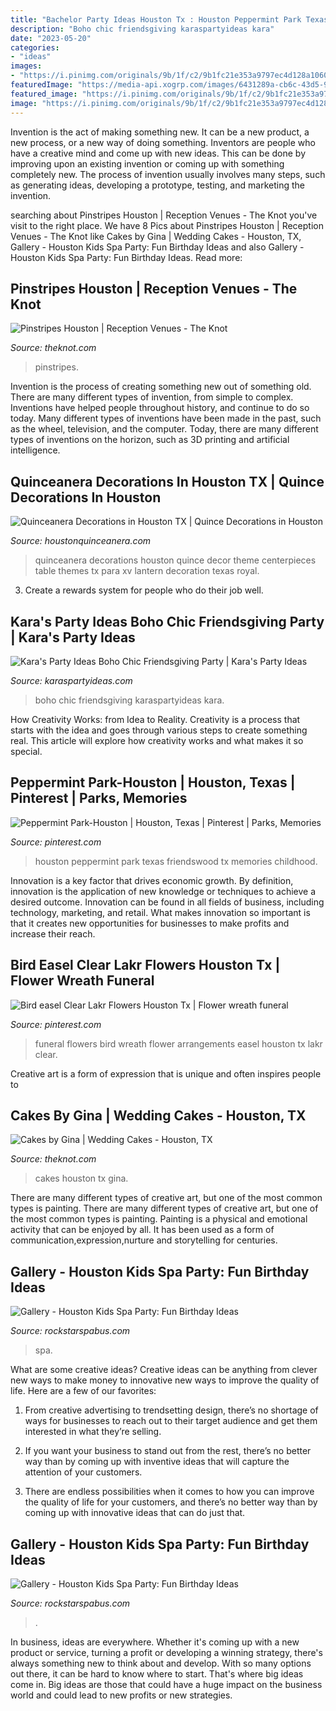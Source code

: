 ```yaml
---
title: "Bachelor Party Ideas Houston Tx : Houston Peppermint Park Texas Friendswood Tx Memories Childhood"
description: "Boho chic friendsgiving karaspartyideas kara"
date: "2023-05-20"
categories:
- "ideas"
images:
- "https://i.pinimg.com/originals/9b/1f/c2/9b1fc21e353a9797ec4d128a10601a52.jpg"
featuredImage: "https://media-api.xogrp.com/images/6431289a-cb6c-43d5-9af4-d074fce8ebe1~rs_320.480"
featured_image: "https://i.pinimg.com/originals/9b/1f/c2/9b1fc21e353a9797ec4d128a10601a52.jpg"
image: "https://i.pinimg.com/originals/9b/1f/c2/9b1fc21e353a9797ec4d128a10601a52.jpg"
---
```



Invention is the act of making something new. It can be a new product, a new process, or a new way of doing something. Inventors are people who have a creative mind and come up with new ideas. This can be done by improving upon an existing invention or coming up with something completely new. The process of invention usually involves many steps, such as generating ideas, developing a prototype, testing, and marketing the invention.

	

		
searching about Pinstripes Houston | Reception Venues - The Knot you've visit to the right place. We have 8 Pics about Pinstripes Houston | Reception Venues - The Knot like Cakes by Gina | Wedding Cakes - Houston, TX, Gallery - Houston Kids Spa Party: Fun Birthday Ideas and also Gallery - Houston Kids Spa Party: Fun Birthday Ideas. Read more:
		
    
## Pinstripes Houston | Reception Venues - The Knot

<img loading=lazy src="https://media-api.xogrp.com/images/dfb74252-e9ca-4e0e-a519-551b9c5beb02~rs_720.480" onerror="this.onerror=null;this.src='https://tse1.mm.bing.net/th?id=OIP.TIXk_OKGex5N-Dgrq3jv5AHaE8&amp;pid=15.1';" alt="Pinstripes Houston | Reception Venues - The Knot">

_Source: theknot.com_

>pinstripes. 

	

Invention is the process of creating something new out of something old. There are many different types of invention, from simple to complex. Inventions have helped people throughout history, and continue to do so today. Many different types of inventions have been made in the past, such as the wheel, television, and the computer. Today, there are many different types of inventions on the horizon, such as 3D printing and artificial intelligence.

    
## Quinceanera Decorations In Houston TX | Quince Decorations In Houston

<img loading=lazy src="https://www.houstonquinceanera.com/sites/default/files/attach2/xv_decorations.jpg" onerror="this.onerror=null;this.src='https://tse3.mm.bing.net/th?id=OIP._k0mTJhkd4OcaHSGuY3PyAHaLH&amp;pid=15.1';" alt="Quinceanera Decorations in Houston TX | Quince Decorations in Houston">

_Source: houstonquinceanera.com_

>quinceanera decorations houston quince decor theme centerpieces table themes tx para xv lantern decoration texas royal. 

	

3. Create a rewards system for people who do their job well.

    
## Kara&#039;s Party Ideas Boho Chic Friendsgiving Party | Kara&#039;s Party Ideas

<img loading=lazy src="https://karaspartyideas.com/wp-content/uploads/2018/11/Boho-Chic-Friendsgiving-Party-via-Karas-Party-Ideas-KarasPartyIdeas.com12.jpg" onerror="this.onerror=null;this.src='https://tse3.mm.bing.net/th?id=OIP.Eah6Vpzjn7A5Nup7ZqBOGQHaLH&amp;pid=15.1';" alt="Kara&#039;s Party Ideas Boho Chic Friendsgiving Party | Kara&#039;s Party Ideas">

_Source: karaspartyideas.com_

>boho chic friendsgiving karaspartyideas kara. 

	

How Creativity Works: from Idea to Reality.
Creativity is a process that starts with the idea and goes through various steps to create something real. This article will explore how creativity works and what makes it so special.

    
## Peppermint Park-Houston | Houston, Texas | Pinterest | Parks, Memories

<img loading=lazy src="https://s-media-cache-ak0.pinimg.com/736x/ef/be/67/efbe6767a879de2e349a3f1a6a4dbc7f.jpg" onerror="this.onerror=null;this.src='https://tse3.mm.bing.net/th?id=OIP.VQaklp9naUT2eG9aZyosLQHaFJ&amp;pid=15.1';" alt="Peppermint Park-Houston | Houston, Texas | Pinterest | Parks, Memories">

_Source: pinterest.com_

>houston peppermint park texas friendswood tx memories childhood. 

	

Innovation is a key factor that drives economic growth. By definition, innovation is the application of new knowledge or techniques to achieve a desired outcome. Innovation can be found in all fields of business, including technology, marketing, and retail. What makes innovation so important is that it creates new opportunities for businesses to make profits and increase their reach.

    
## Bird Easel Clear Lakr Flowers Houston Tx | Flower Wreath Funeral

<img loading=lazy src="https://i.pinimg.com/originals/9b/1f/c2/9b1fc21e353a9797ec4d128a10601a52.jpg" onerror="this.onerror=null;this.src='https://tse4.mm.bing.net/th?id=OIP._K0fqyXMtC93GY7lAkfTpwHaJ4&amp;pid=15.1';" alt="Bird easel Clear Lakr Flowers Houston Tx | Flower wreath funeral">

_Source: pinterest.com_

>funeral flowers bird wreath flower arrangements easel houston tx lakr clear. 

	

Creative art is a form of expression that is unique and often inspires people to

    
## Cakes By Gina | Wedding Cakes - Houston, TX

<img loading=lazy src="https://media-api.xogrp.com/images/6431289a-cb6c-43d5-9af4-d074fce8ebe1~rs_320.480" onerror="this.onerror=null;this.src='https://tse4.mm.bing.net/th?id=OIP.JrlraKbi1yQKhSc6xbdPCwAAAA&amp;pid=15.1';" alt="Cakes by Gina | Wedding Cakes - Houston, TX">

_Source: theknot.com_

>cakes houston tx gina. 

	

There are many different types of creative art, but one of the most common types is painting.
There are many different types of creative art, but one of the most common types is painting. Painting is a physical and emotional activity that can be enjoyed by all. It has been used as a form of communication,expression,nurture and storytelling for centuries.

    
## Gallery - Houston Kids Spa Party: Fun Birthday Ideas

<img loading=lazy src="http://rockstarspabus.com/wp-content/uploads/2019/05/rockstarspabus-photo-gallery-party-near-katy-tx.jpg" onerror="this.onerror=null;this.src='https://tse1.mm.bing.net/th?id=OIP.2-XK3no0SByNpqe2GjudigHaE8&amp;pid=15.1';" alt="Gallery - Houston Kids Spa Party: Fun Birthday Ideas">

_Source: rockstarspabus.com_

>spa. 

	

What are some creative ideas?
Creative ideas can be anything from clever new ways to make money to innovative new ways to improve the quality of life. Here are a few of our favorites: 
1) From creative advertising to trendsetting design, there’s no shortage of ways for businesses to reach out to their target audience and get them interested in what they’re selling.

2) If you want your business to stand out from the rest, there’s no better way than by coming up with inventive ideas that will capture the attention of your customers.

3) There are endless possibilities when it comes to how you can improve the quality of life for your customers, and there’s no better way than by coming up with innovative ideas that can do just that.

    
## Gallery - Houston Kids Spa Party: Fun Birthday Ideas

<img loading=lazy src="http://rockstarspabus.com/wp-content/uploads/2019/05/rockstarspabus-photo-gallery-katy-tx.jpg" onerror="this.onerror=null;this.src='https://tse4.mm.bing.net/th?id=OIP.nhiPNwVMAE3ZqtOP-DDJoAHaE8&amp;pid=15.1';" alt="Gallery - Houston Kids Spa Party: Fun Birthday Ideas">

_Source: rockstarspabus.com_

>. 

	

In business, ideas are everywhere. Whether it's coming up with a new product or service, turning a profit or developing a winning strategy, there's always something new to think about and develop. With so many options out there, it can be hard to know where to start. That's where big ideas come in. Big ideas are those that could have a huge impact on the business world and could lead to new profits or new strategies.

